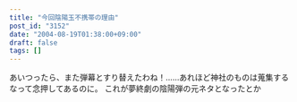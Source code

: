 ```yaml
---
title: "今回陰陽玉不携帯の理由"
post_id: "3152"
date: "2004-08-19T01:38:00+09:00"
draft: false
tags: []
---
```



あいつったら、また弾幕とすり替えたわね！……あれほど神社のものは蒐集するなって念押してあるのに。 これが夢終劇の陰陽弾の元ネタとなったとか
